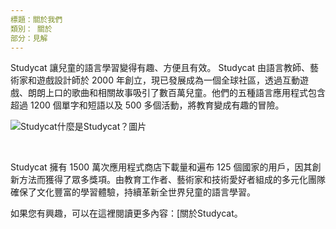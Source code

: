 ```yaml
---
標題：關於我們
類別： 關於
部分：見解
---
```

Studycat 讓兒童的語言學習變得有趣、方便且有效。 Studycat 由語言教師、藝術家和遊戲設計師於 2000 年創立，現已發展成為一個全球社區，透過互動遊戲、朗朗上口的歌曲和相關故事吸引了數百萬兒童。他們的五種語言應用程式包含超過 1200 個單字和短語以及 500 多個活動，將教育變成有趣的冒險。


![Studycat什麼是Studycat？圖片](https://imagedelivery.net/gjxGkoZTGUWzEAQWbazEuA/2eae4281-f704-43ef-70f5-f393e5235600/w=360,format=auto,compression=fast,dpr=2)


 


Studycat 擁有 1500 萬次應用程式商店下載量和遍布 125 個國家的用戶，因其創新方法而獲得了眾多獎項。由教育工作者、藝術家和技術愛好者組成的多元化團隊確保了文化豐富的學習體驗，持續革新全世界兒童的語言學習。


如果您有興趣，可以在這裡閱讀更多內容：[關於Studycat。